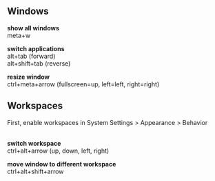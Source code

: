 ## Windows

**show all windows** <br>
meta+w

**switch applications** <br>
alt+tab (forward) <br>
alt+shift+tab (reverse)

**resize window** <br>
ctrl+meta+arrow (fullscreen=up, left=left, right=right)

## Workspaces
First, enable workspaces in System Settings > Appearance > Behavior <br><br>

**switch workspace** <br>
ctrl+alt+arrow (up, down, left, right)

**move window to different workspace** <br>
ctrl+alt+shift+arrow
